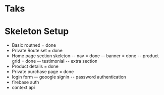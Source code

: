 # Taks 
# Skeleton Setup 
- Basic routned = done 
- Private Route set = done 
- Home page section skeleton
-- nav = done 
-- banner = done 
-- product grid  = done 
-- testimonial 
-- extra section 
- Product details = done 
- Private purchase page = done 
- login form 
-- gooogle signin 
-- password authentication 
- firebase auth 
- context api 
